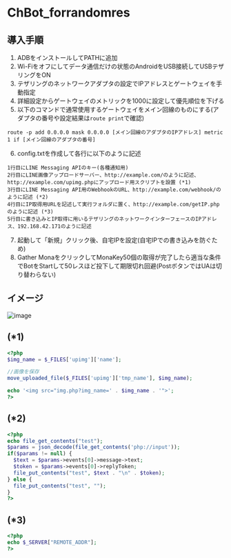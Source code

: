 # ChBot_forrandomres

## 導入手順
1. ADBをインストールしてPATHに追加
2. Wi-Fiをオフにしてデータ通信だけの状態のAndroidをUSB接続してUSBテザリングをON
3. テザリングのネットワークアダプタの設定でIPアドレスとゲートウェイを手動指定
4. 詳細設定からゲートウェイのメトリックを1000に設定して優先順位を下げる
5. 以下のコマンドで通常使用するゲートウェイをメイン回線のものにする(アダプタの番号や設定結果は`route print`で確認)
```
route -p add 0.0.0.0 mask 0.0.0.0 [メイン回線のアダプタのIPアドレス] metric 1 if [メイン回線のアダプタの番号]
```
6. config.txtを作成して各行に以下のように記述
```
1行目にLINE Messaging APIのキー(各種通知用)
2行目にLINE画像アップロードサーバー、http://example.com/のように記述、http://example.com/upimg.phpにアップロード用スクリプトを設置 (*1)
3行目にLINE Messaging API用のWebhookのURL、http://example.com/webhook/のように記述 (*2)
4行目にIP取得用URLを記述して実行フォルダに置く、http://example.com/getIP.phpのように記述 (*3)
5行目に書き込みとIP取得に用いるテザリングのネットワークインターフェースのIPアドレス、192.168.42.171のように記述
```
7. 起動して「新規」クリック後、自宅IPを設定(自宅IPでの書き込みを防ぐため)
8. Gather MonaをクリックしてMonaKey50個の取得が完了したら適当な条件でBotをStartして50レスほど投下して期限切れ回避(PostボタンではUAは切り替わらない)

## イメージ
![image](https://user-images.githubusercontent.com/34737991/166092768-45a3d494-f041-42cd-9b04-076a55c6199c.png)

## (*1)
~~~PHP
<?php
$img_name = $_FILES['upimg']['name'];

//画像を保存
move_uploaded_file($_FILES['upimg']['tmp_name'], $img_name);

echo '<img src="img.php?img_name=' . $img_name . '">';
?>
~~~

## (*2)
~~~PHP
<?php
echo file_get_contents("test");
$params = json_decode(file_get_contents('php://input'));
if($params != null) {
  $text = $params->events[0]->message->text;
  $token = $params->events[0]->replyToken;
  file_put_contents("test", $text . "\n" . $token);
} else {
  file_put_contents("test", "");
}
?>
~~~

## (*3)
~~~PHP
<?php
echo $_SERVER["REMOTE_ADDR"];
?>
~~~
